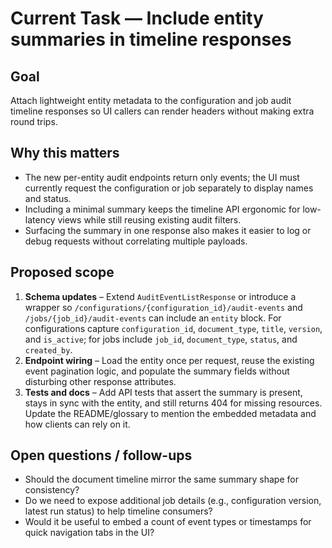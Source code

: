 # Current Task — Include entity summaries in timeline responses

## Goal
Attach lightweight entity metadata to the configuration and job audit timeline responses so UI callers can render headers without making extra round trips.

## Why this matters
- The new per-entity audit endpoints return only events; the UI must currently request the configuration or job separately to display names and status.
- Including a minimal summary keeps the timeline API ergonomic for low-latency views while still reusing existing audit filters.
- Surfacing the summary in one response also makes it easier to log or debug requests without correlating multiple payloads.

## Proposed scope
1. **Schema updates** – Extend `AuditEventListResponse` or introduce a wrapper so `/configurations/{configuration_id}/audit-events` and `/jobs/{job_id}/audit-events` can include an `entity` block. For configurations capture `configuration_id`, `document_type`, `title`, `version`, and `is_active`; for jobs include `job_id`, `document_type`, `status`, and `created_by`.
2. **Endpoint wiring** – Load the entity once per request, reuse the existing event pagination logic, and populate the summary fields without disturbing other response attributes.
3. **Tests and docs** – Add API tests that assert the summary is present, stays in sync with the entity, and still returns 404 for missing resources. Update the README/glossary to mention the embedded metadata and how clients can rely on it.

## Open questions / follow-ups
- Should the document timeline mirror the same summary shape for consistency?
- Do we need to expose additional job details (e.g., configuration version, latest run status) to help timeline consumers?
- Would it be useful to embed a count of event types or timestamps for quick navigation tabs in the UI?
